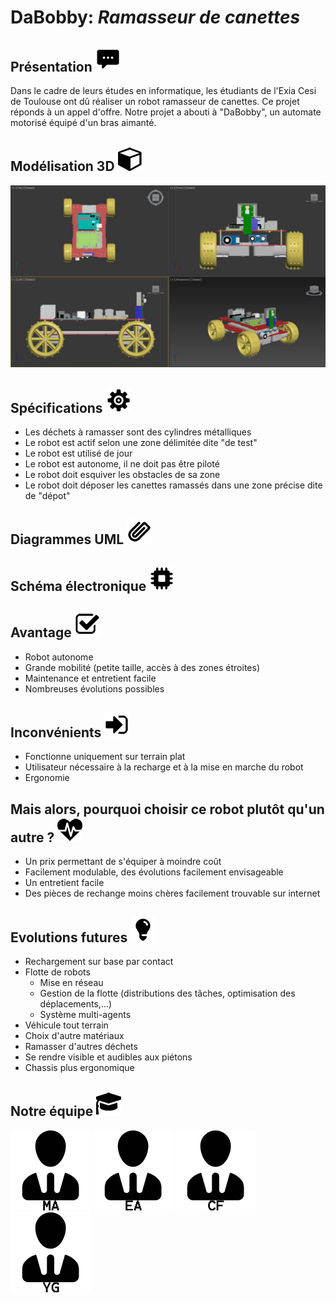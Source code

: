 # DaBobby: *Ramasseur de canettes*
## Présentation ![logo](/Files/Images/Icones/bulle.png)
Dans le cadre de leurs études en informatique, les étudiants de l'Exia Cesi de Toulouse ont dû réaliser un robot ramasseur de canettes. Ce projet réponds à un appel d'offre.
Notre projet a abouti à "DaBobby", un automate motorisé équipé d'un bras aimanté.

## Modélisation 3D ![logo](/Files/Images/Icones/cube.png)

![3DModel](/Files/Images/3DModel.jpg)

## Spécifications ![logo](/Files/Images/Icones/rouage.png)
* Les déchets à ramasser sont des cylindres métalliques
* Le robot est actif selon une zone délimitée dite "de test"
* Le robot est utilisé de jour
* Le robot est autonome, il ne doit pas être piloté
* Le robot doit esquiver les obstacles de sa zone
* Le robot doit déposer les canettes ramassés dans une zone précise dite de "dépot"

## Diagrammes UML ![logo](/Files/Images/Icones/trombone.png)

## Schéma électronique ![logo](/Files/Images/Icones/chip.png)

## Avantage ![logo](/Files/Images/Icones/check.png)
* Robot autonome
* Grande mobilité (petite taille, accès à des zones étroites)
* Maintenance et entretient facile
* Nombreuses évolutions possibles

## Inconvénients ![logo](/Files/Images/Icones/arrowin.png)
* Fonctionne uniquement sur terrain plat
* Utilisateur nécessaire à la recharge et à la mise en marche du robot
* Ergonomie

## Mais alors, pourquoi choisir ce robot plutôt qu'un autre ? ![logo](/Files/Images/Icones/heartbeat.png)
* Un prix permettant de s'équiper à moindre coût
* Facilement modulable, des évolutions facilement envisageable
* Un entretient facile
* Des pièces de rechange moins chères facilement trouvable sur internet

## Evolutions futures ![logo](/Files/Images/Icones/ampoule.png)
* Rechargement sur base par contact
* Flotte de robots
  * Mise en réseau
  * Gestion de la flotte (distributions des tâches, optimisation des déplacements,...)
  * Système multi-agents
* Véhicule tout terrain
* Choix d'autre matériaux
* Ramasser d'autres déchets
* Se rendre visible et audibles aux piétons
* Chassis plus ergonomique

## Notre équipe ![logo](/Files/Images/Icones/graduation.png)
![logo](/Files/Images/Icones/MA.png)
![logo](/Files/Images/Icones/EA.png)
![logo](/Files/Images/Icones/CF.png)
![logo](/Files/Images/Icones/YG.png)

